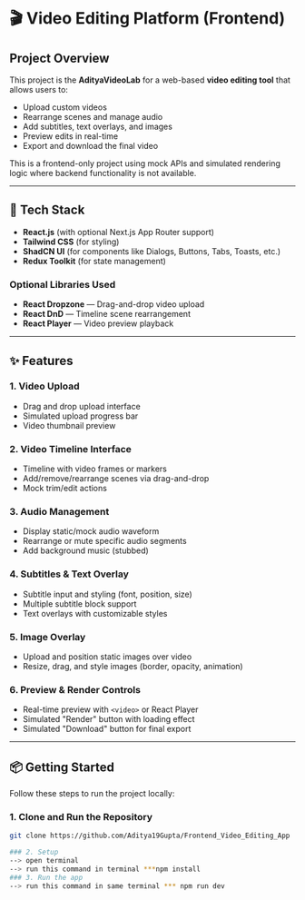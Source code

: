 # 🎬 Video Editing Platform (Frontend)

## Project Overview
This project is the **AdityaVideoLab** for a web-based **video editing tool** that allows users to:
- Upload custom videos
- Rearrange scenes and manage audio
- Add subtitles, text overlays, and images
- Preview edits in real-time
- Export and download the final video

This is a frontend-only project using mock APIs and simulated rendering logic where backend functionality is not available.

---

## 🚀 Tech Stack
- **React.js** (with optional Next.js App Router support)
- **Tailwind CSS** (for styling)
- **ShadCN UI** (for components like Dialogs, Buttons, Tabs, Toasts, etc.)
- **Redux Toolkit** (for state management)

### Optional Libraries Used
- **React Dropzone** — Drag-and-drop video upload
- **React DnD** — Timeline scene rearrangement
- **React Player** — Video preview playback

---

## ✨ Features
### 1. Video Upload
- Drag and drop upload interface
- Simulated upload progress bar
- Video thumbnail preview

### 2. Video Timeline Interface
- Timeline with video frames or markers
- Add/remove/rearrange scenes via drag-and-drop
- Mock trim/edit actions

### 3. Audio Management
- Display static/mock audio waveform
- Rearrange or mute specific audio segments
- Add background music (stubbed)

### 4. Subtitles & Text Overlay
- Subtitle input and styling (font, position, size)
- Multiple subtitle block support
- Text overlays with customizable styles

### 5. Image Overlay
- Upload and position static images over video
- Resize, drag, and style images (border, opacity, animation)

### 6. Preview & Render Controls
- Real-time preview with `<video>` or React Player
- Simulated "Render" button with loading effect
- Simulated "Download" button for final export

---

## 📦 Getting Started

Follow these steps to run the project locally:

### 1. Clone and Run the Repository
```bash
git clone https://github.com/Aditya19Gupta/Frontend_Video_Editing_App

### 2. Setup
--> open terminal
--> run this command in terminal ***npm install
### 3. Run the app
--> run this command in same terminal *** npm run dev
